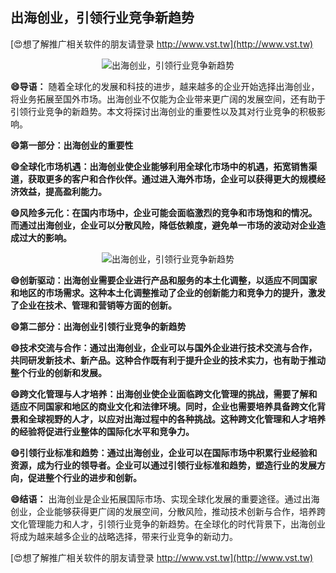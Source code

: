 ## **出海创业，引领行业竞争新趋势**

[😍想了解推广相关软件的朋友请登录 http://www.vst.tw](http://www.vst.tw)

 <center><img src="https://vst.tw/MP4/tuiguang/png/5.png" alt="出海创业，引领行业竞争新趋势"></center>

**😄导语：**
随着全球化的发展和科技的进步，越来越多的企业开始选择出海创业，将业务拓展至国外市场。出海创业不仅能为企业带来更广阔的发展空间，还有助于引领行业竞争的新趋势。本文将探讨出海创业的重要性以及其对行业竞争的积极影响。

**😄第一部分：出海创业的重要性**

**😄全球化市场机遇：出海创业使企业能够利用全球化市场中的机遇，拓宽销售渠道，获取更多的客户和合作伙伴。通过进入海外市场，企业可以获得更大的规模经济效益，提高盈利能力。**

**😄风险多元化：在国内市场中，企业可能会面临激烈的竞争和市场饱和的情况。而通过出海创业，企业可以分散风险，降低依赖度，避免单一市场的波动对企业造成过大的影响。**

 <center><img src="https://vst.tw/MP4/tuiguang/png/1.png" alt="出海创业，引领行业竞争新趋势"></center>

**😄创新驱动：出海创业需要企业进行产品和服务的本土化调整，以适应不同国家和地区的市场需求。这种本土化调整推动了企业的创新能力和竞争力的提升，激发了企业在技术、管理和营销等方面的创新。**

**😄第二部分：出海创业引领行业竞争的新趋势**

**😄技术交流与合作：通过出海创业，企业可以与国外企业进行技术交流与合作，共同研发新技术、新产品。这种合作既有利于提升企业的技术实力，也有助于推动整个行业的创新和发展。**

**😄跨文化管理与人才培养：出海创业使企业面临跨文化管理的挑战，需要了解和适应不同国家和地区的商业文化和法律环境。同时，企业也需要培养具备跨文化背景和全球视野的人才，以应对出海过程中的各种挑战。这种跨文化管理和人才培养的经验将促进行业整体的国际化水平和竞争力。**

**😄引领行业标准和趋势：通过出海创业，企业可以在国际市场中积累行业经验和资源，成为行业的领导者。企业可以通过引领行业标准和趋势，塑造行业的发展方向，促进整个行业的进步和创新。**

**😄结语：**
出海创业是企业拓展国际市场、实现全球化发展的重要途径。通过出海创业，企业能够获得更广阔的发展空间，分散风险，推动技术创新与合作，培养跨文化管理能力和人才，引领行业竞争的新趋势。在全球化的时代背景下，出海创业将成为越来越多企业的战略选择，带来行业竞争的新动力。

[😍想了解推广相关软件的朋友请登录 http://www.vst.tw](http://www.vst.tw)



